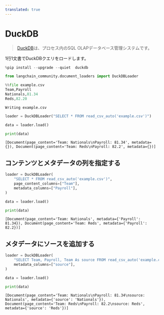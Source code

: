 ```yaml
---
translated: true
---
```


# DuckDB

>[DuckDB](https://duckdb.org/)は、プロセス内のSQL OLAPデータベース管理システムです。

1行1文書でDuckDBクエリをロードします。

```python
%pip install --upgrade --quiet  duckdb
```

```python
from langchain_community.document_loaders import DuckDBLoader
```

```python
%%file example.csv
Team,Payroll
Nationals,81.34
Reds,82.20
```

```output
Writing example.csv
```

```python
loader = DuckDBLoader("SELECT * FROM read_csv_auto('example.csv')")

data = loader.load()
```

```python
print(data)
```

```output
[Document(page_content='Team: Nationals\nPayroll: 81.34', metadata={}), Document(page_content='Team: Reds\nPayroll: 82.2', metadata={})]
```

## コンテンツとメタデータの列を指定する

```python
loader = DuckDBLoader(
    "SELECT * FROM read_csv_auto('example.csv')",
    page_content_columns=["Team"],
    metadata_columns=["Payroll"],
)

data = loader.load()
```

```python
print(data)
```

```output
[Document(page_content='Team: Nationals', metadata={'Payroll': 81.34}), Document(page_content='Team: Reds', metadata={'Payroll': 82.2})]
```

## メタデータにソースを追加する

```python
loader = DuckDBLoader(
    "SELECT Team, Payroll, Team As source FROM read_csv_auto('example.csv')",
    metadata_columns=["source"],
)

data = loader.load()
```

```python
print(data)
```

```output
[Document(page_content='Team: Nationals\nPayroll: 81.34\nsource: Nationals', metadata={'source': 'Nationals'}), Document(page_content='Team: Reds\nPayroll: 82.2\nsource: Reds', metadata={'source': 'Reds'})]
```
